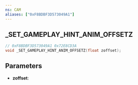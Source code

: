 ```yaml
---
ns: CAM
aliases: ["0xF8BDBF3D573049A1"]
---
```

## _SET_GAMEPLAY_HINT_ANIM_OFFSETZ

```c
// 0xF8BDBF3D573049A1 0x72E8CD3A
void _SET_GAMEPLAY_HINT_ANIM_OFFSETZ(float zoffset);
```

## Parameters
* **zoffset**: 

